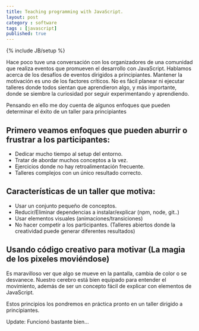 ```yaml
---
title: Teaching programming with JavaScript.
layout: post
category : software
tags : [javascript]
published: true
---
```

{% include JB/setup %}

Hace poco tuve una conversación con los organizadores de una comunidad
que realiza eventos que promueven el desarrollo con JavaScript. Hablamos acerca de los desafíos de eventos  dirigidos a principiantes. Mantener la motivación es uno de los factores críticos. No es fácil planear ni ejecutar talleres donde todos sientan que aprendieron algo, y más importante, donde se siembre la curiosidad por seguir experimentando y aprendiendo.

Pensando en ello me doy cuenta de algunos enfoques que pueden determinar el éxito de un taller para principiantes

## Primero veamos enfoques que pueden aburrir o frustrar a los participantes:

- Dedicar mucho tiempo al setup del entorno.
- Tratar de abordar muchos conceptos a la vez.
- Ejercicios donde no hay retroalimentación frecuente.
- Talleres complejos con un único resultado correcto.


## Características de un taller que motiva:

- Usar un conjunto pequeño de conceptos.
- Reducir/Eliminar dependencias a instalar/explicar (npm, node, git..)
- Usar elementos visuales (animaciones/transiciones)
- No hacer competir a los participantes. (Talleres abiertos donde la creatividad puede generar diferentes resultados)

## Usando código creativo para motivar (La magia de los pixeles moviéndose)

Es maravilloso ver que algo se mueve en la pantalla, cambia de color o se desvanece. Nuestro cerebro está bien equipado para entender el movimiento, además de ser un concepto fácil de explicar con elementos de JavaScript.

Estos principios los pondremos en práctica pronto en un taller dirigido a principiantes.

Update: Funcionó bastante bien...




